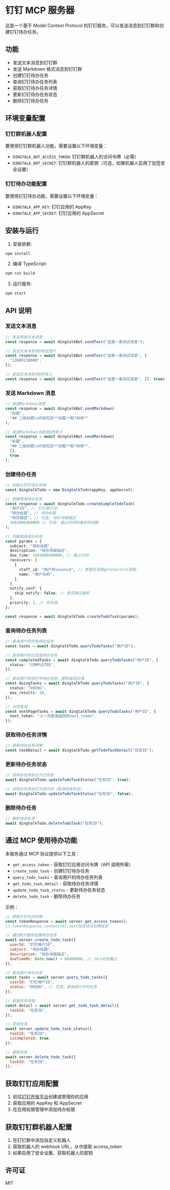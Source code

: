 # 钉钉 MCP 服务器

这是一个基于 Model Context Protocol 的钉钉服务，可以发送消息到钉钉群和创建钉钉待办任务。

## 功能

- 发送文本消息到钉钉群
- 发送 Markdown 格式消息到钉钉群
- 创建钉钉待办任务
- 查询钉钉待办任务列表
- 获取钉钉待办任务详情
- 更新钉钉待办任务状态
- 删除钉钉待办任务

## 环境变量配置

### 钉钉群机器人配置

要使用钉钉群机器人功能，需要设置以下环境变量：

- `DINGTALK_BOT_ACCESS_TOKEN`: 钉钉群机器人的访问令牌（必需）
- `DINGTALK_BOT_SECRET`: 钉钉群机器人的密钥（可选，如果机器人启用了加签安全设置）

### 钉钉待办功能配置

要使用钉钉待办功能，需要设置以下环境变量：

- `DINGTALK_APP_KEY`: 钉钉应用的 AppKey
- `DINGTALK_APP_SECRET`: 钉钉应用的 AppSecret

## 安装与运行

1. 安装依赖:

```bash
npm install
```

2. 编译 TypeScript:

```bash
npm run build
```

3. 运行服务:

```bash
npm start
```

## API 说明

### 发送文本消息

```typescript
// 发送简单文本消息
const response = await dingtalkBot.sendText("这是一条测试消息");

// 发送文本消息并@特定用户
const response = await dingtalkBot.sendText("这是一条测试消息", [
  "13800138000",
]);

// 发送文本消息并@所有人
const response = await dingtalkBot.sendText("这是一条测试消息", [], true);
```

### 发送 Markdown 消息

```typescript
// 发送Markdown消息
const response = await dingtalkBot.sendMarkdown(
  "标题",
  "## 二级标题\n内容包含**加粗**和*斜体*"
);

// 发送Markdown消息并@所有人
const response = await dingtalkBot.sendMarkdown(
  "标题",
  "## 二级标题\n内容包含**加粗**和*斜体*",
  [],
  true
);
```

### 创建待办任务

```typescript
// 初始化钉钉待办实例
const dingtalkTodo = new DingtalkTodo(appKey, appSecret);

// 创建简单待办任务
const response = await dingtalkTodo.createSimpleTodoTask(
  "用户ID", // 钉钉用户ID
  "待办标题", // 待办标题
  "待办描述", // 可选: 待办详细描述
  1682006400000 // 可选: 截止时间的毫秒时间戳
);

// 创建高级待办任务
const params = {
  subject: "待办标题",
  description: "待办详细描述",
  due_time: 1682006400000, // 截止时间
  receivers: [
    {
      staff_id: "用户的unionid", // 需要先调用getUserInfo获取
      name: "用户名称",
    },
  ],
  notify_conf: {
    skip_notify: false, // 是否跳过通知
  },
  priority: 1, // 优先级
};

const response = await dingtalkTodo.createTodoTask(params);
```

### 查询待办任务列表

```typescript
// 查询用户的所有待办任务
const tasks = await dingtalkTodo.queryTodoTasks("用户ID");

// 查询用户的已完成待办任务
const completedTasks = await dingtalkTodo.queryTodoTasks("用户ID", {
  status: "COMPLETED",
});

// 查询用户的进行中待办任务，限制返回10条
const doingTasks = await dingtalkTodo.queryTodoTasks("用户ID", {
  status: "DOING",
  max_results: 10,
});

// 分页查询
const nextPageTasks = await dingtalkTodo.queryTodoTasks("用户ID", {
  next_token: "上一次查询返回的next_token",
});
```

### 获取待办任务详情

```typescript
// 获取待办任务详情
const taskDetail = await dingtalkTodo.getTodoTaskDetail("任务ID");
```

### 更新待办任务状态

```typescript
// 将待办任务标记为已完成
await dingtalkTodo.updateTodoTaskStatus("任务ID", true);

// 将待办任务标记为进行中（取消完成状态）
await dingtalkTodo.updateTodoTaskStatus("任务ID", false);
```

### 删除待办任务

```typescript
// 删除待办任务
await dingtalkTodo.deleteTodoTask("任务ID");
```

## 通过 MCP 使用待办功能

本服务通过 MCP 协议提供以下工具：

- `get_access_token` - 获取钉钉应用访问令牌（API 调用所需）
- `create_todo_task` - 创建钉钉待办任务
- `query_todo_tasks` - 查询用户的待办任务列表
- `get_todo_task_detail` - 获取待办任务详情
- `update_todo_task_status` - 更新待办任务状态
- `delete_todo_task` - 删除待办任务

示例：

```javascript
// 获取钉钉访问令牌
const tokenResponse = await server.get_access_token();
// tokenResponse.content[0].text包含访问令牌信息

// 通过MCP服务创建待办任务
await server.create_todo_task({
  userId: "钉钉用户ID",
  subject: "待办标题",
  description: "待办详细描述",
  dueTimeMs: Date.now() + 86400000, // 24小时后截止
});

// 查询用户待办任务
const tasks = await server.query_todo_tasks({
  userId: "钉钉用户ID",
  status: "DOING", // 可选，查询进行中的任务
});

// 获取任务详情
const detail = await server.get_todo_task_detail({
  taskId: "任务ID",
});

// 完成任务
await server.update_todo_task_status({
  taskId: "任务ID",
  isCompleted: true,
});

// 删除任务
await server.delete_todo_task({
  taskId: "任务ID",
});
```

## 获取钉钉应用配置

1. 前往[钉钉开放平台](https://open.dingtalk.com/)创建或管理你的应用
2. 获取应用的 AppKey 和 AppSecret
3. 在应用权限管理中添加待办权限

## 获取钉钉群机器人配置

1. 在钉钉群中添加自定义机器人
2. 获取机器人的 webhook URL，从中提取 access_token
3. 如果启用了安全设置，获取机器人的密钥

## 许可证

MIT
